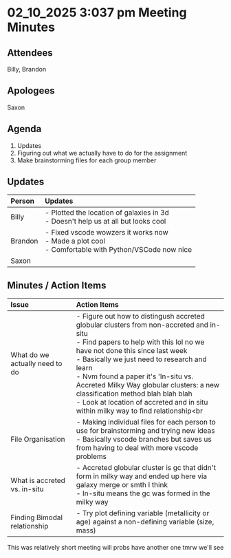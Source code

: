 # 02_10_2025 3:037 pm Meeting Minutes

## **Attendees**

Billy, Brandon

## **Apologees**

Saxon

## **Agenda**

1. Updates 
2. Figuring out what we actually have to do for the assignment
3. Make brainstorming files for each group member

## **Updates**

| **Person** | **Updates** |
| :--- | :--- |
| Billy |- Plotted the location of galaxies in 3d<br>- Doesn't help us at all but looks cool|
| Brandon |- Fixed vscode wowzers it works now<br>- Made a plot cool<br>- Comfortable with Python/VSCode now nice|
| Saxon | |

## **Minutes / Action Items**

| **Issue** | **Action Items** |
| :--- | :--- | 
| What do we actually need to do | - Figure out how to distingush accreted globular clusters from non-accreted and in-situ<br>- Find papers to help with this lol no we have not done this since last week<br>- Basically we just need to research and learn<br>- Nvm found a paper it's 'In-situ vs. Accreted Milky Way globular clusters: a new classification method blah blah blah<br> - Look at location of accreted and in situ within milky way to find relationship<br|
| File Organisation | - Making individual files for each person to use for brainstorming and trying new ideas<br>- Basically vscode branches but saves us from having to deal with more vscode problems |
| What is accreted vs. in-situ | - Accreted globular cluster is gc that didn't form in milky way and ended up here via galaxy merge or smth I think<br> - In-situ means the gc was formed in the milky way |
| Finding Bimodal relationship |- Try plot defining variable (metallicity or age) against a non-defining variable (size, mass)|

This was relatively short meeting will probs have another one tmrw we'll see
